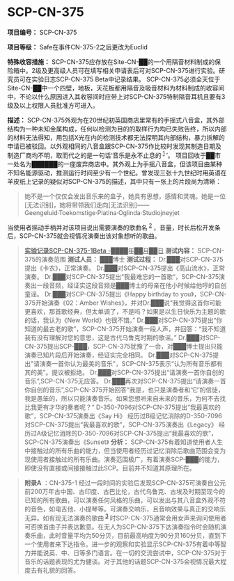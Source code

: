 # SCP-CN-375

**项目编号：** SCP-CN-375

**项目等级：** Safe在事件CN-375-2之后更改为Euclid

**特殊收容措施：** SCP-CN-375应存放在Site-CN-██的一个用隔音材料制成的保险箱中。2级及更高级人员可在填写相关申请表后可对SCP-CN-375进行实验。研究员可在实验日志SCP-CN-375 Beta中记录结果。
SCP-CN-375必须全天位于Site-CN-██中一个四壁，地板，天花板都用隔音及吸音材料为材料制成的收容间中，不论以什么原因进入其收容间时应带上对SCP-CN-375特制隔音耳机且要有3级及以上权限人员批准方可进入。

**描述：** SCP-CN-375外观为在20世纪初英国商店里常有的手摇式八音盒，其外部结构为一种未知金属构成，任何以检测为目的的取样行为均已失败告终，所以内部的材料无法得知，用包括X光在内的检测技术都无法探明其内部结构，暴力拆解的申请已被驳回。以外观相同的八音盒跟SCP-CN-375作比较时发现其制造日期及制造厂商均不明，取而代之的是一句话‘音乐是永不止息的<sup class='footnoteref'>
 <a shape='rect' class='footnoteref' id='footnoteref-1' href='javascript:;' onclick='WIKIDOT.page.utils.scrollToReference(&apos;footnote-1&apos;)'>1</a>
</sup>’。 项目回收于██市一处名为██████的一座废弃商店中。其外观上为手摇八音盒，但该项目由某种不知名能源驱动，推测运行时间至少有一个世纪。曾发现三张十九世纪时用英语在羊皮纸上记录的疑似对SCP-CN-375的描述，其中只有一张上的片段尚为清晰：


> 她不是一个仅仅会发出音乐来的盒子，她具有思想，感情和灵魂。她是一位[无法识别]，她将带领我们走向[无法识别]——Geengeluid·Toekomstige·Platina·Oglinda·Studiojneyjet
> 

当使用者摇动手柄并对该项目说出需要演奏的歌曲名<sup class='footnoteref'>
 <a shape='rect' class='footnoteref' id='footnoteref-2' href='javascript:;' onclick='WIKIDOT.page.utils.scrollToReference(&apos;footnote-2&apos;)'>2</a>
</sup>，音量，时长后松开发条后，SCP-CN-375就会视情况演奏出该对象想听的歌曲。


> <span style='text-decoration: underline;'>**&#23454;&#39564;&#35760;&#24405;SCP-CN-375-1Beta** -&#9608;&#9608;&#9608;&#9608;&#24180;&#9608;&#9608;&#26376;&#9608;&#9608;&#26085;</span>
**测试内容：** SCP-CN-375的演奏范围
**测试人员：** ███博士
**测试过程：** 
Dr.███对SCP-CN-375提出《卡农》，正常演奏。
Dr.███对SCP-CN-375提出《高山流水》，正常演奏。
Dr.███对SCP-CN-375提出“我最难忘的一首歌“，SCP-CN-375演奏出一段音频，经证实这段音频是███博士的母亲在他小时候给他哼的自创童谣。
Dr.███对SCP-CN-375提出《Happy birthday to you》，SCP-CN-375开始演奏《02：Amber Wishes》，并对Dr.███说“我觉得这首你可能更喜欢，那首歌经典，但太单调了，不是吗？如果是以生日快乐为主题的歌的话，我认为《New World》也很不错。”
Dr.███对SCP-CN-375提出“你知道的最古老的歌”，SCP-CN-375开始演奏一段人声，并回答：“我不知道我有没有理解对您的意思，这是古代乌鲁克时期的歌谣。”
Dr.███对SCP-CN-375提出SCP-███，SCP-CN-375犹豫了一会，对███博士提出只能演奏已知片段后开始演奏，经证实完全相同。
Dr.███对SCP-CN-375提出"请演奏一首你认为最美的音乐"，SCP-CN-375表示“认为所有音乐都有其的美”。提议被拒绝。
Dr.███对SCP-CN-375提出“请演奏一首你自创的音乐”,SCP-CN-375无应答。
Dr.███再次对SCP-CN-375提出“请演奏一首你自创的音乐”,SCP-CN-375开始回答“我是，也只是演奏者和‘它’的信徒，我是愚笨的，所以只能演奏音乐。如果您想听来自未来的音乐，为何不去找比我更有才华的奏者呢？“
D-350-7096对SCP-CN-375提出“我最喜欢的歌”，SCP-CN-375演奏出《Say Hi》
经历过B级记忆消除的D-350-7096对SCP-CN-375提出“我最喜欢的歌”，SCP-CN-375演奏出《Legacy》
经历过A级记忆消除的D-350-7096对SCP-CN-375提出“我最喜欢的歌”，SCP-CN-375演奏出《Sunset》
**分析：** SCP-CN-375有着知道使用者人生中接触过的所有乐曲的能力，但当使用者经历过记忆消除后歌曲范围会变为现使用者接触过的所有乐曲。演奏范围极广，有着演奏SCP-███的能力，即使没有直接或间接接触过此SCP。目前并不知道其原理所在。
> 


> **附录A** ：CN-375-1
经过一段时间的实验后发现SCP-CN-375可演奏自公元前200万年古中国、古印度、古巴比伦，古代乌鲁克、古埃及时期至现今的已知的所有歌曲，可以演奏任何风格的乐曲，可以发出与其八音盒外观不符的音色，如电吉他、小提琴等。可演奏交响乐，且音响效果与真正的交响乐无异。如有现无法演奏的歌曲<sup class='footnoteref'>
 <a shape='rect' class='footnoteref' id='footnoteref-3' href='javascript:;' onclick='WIKIDOT.page.utils.scrollToReference(&apos;footnote-3&apos;)'>3</a>
</sup>时SCP-CN-375通常会用女声来询问使用者可否换首曲子并表达歉意。在无人为SCP-CN-375下达演奏指令时会随机演奏乐曲，此时音量平均为50分贝，目前最高响度为90分贝160分贝，直到下一个使用者来下达指令。进一步的观察和实验显示SCP-CN-375有着中等智力并能说英、中、日等多门语言。在一切的交流尝试中，SCP-CN-375对于音乐的话题表现的尤为健谈。对于其他的话题SCP-CN-375会视情况最大程度去有礼貌的回答。
> 






